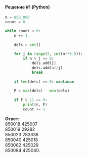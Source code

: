 #### Решение #1 (Python)
```python
n = 850_000
count = 0

while count < 6:
    n += 1
    
    dels = set()
    
    for j in range(2, int(n**0.5)):
        if n % j == 0:
            dels.add(j)
            dels.add(n//j)
            break
    
    if len(dels) == 0: continue
    
    F = max(dels) - min(dels)
    
    if F % 11 == 0:
        print(n, F)
        count += 1
```

**Ответ:**<br>
850018 425007<br>
850019 29282<br>
850023 283338<br>
850040 425018<br>
850062 425029<br>
850084 425040.
